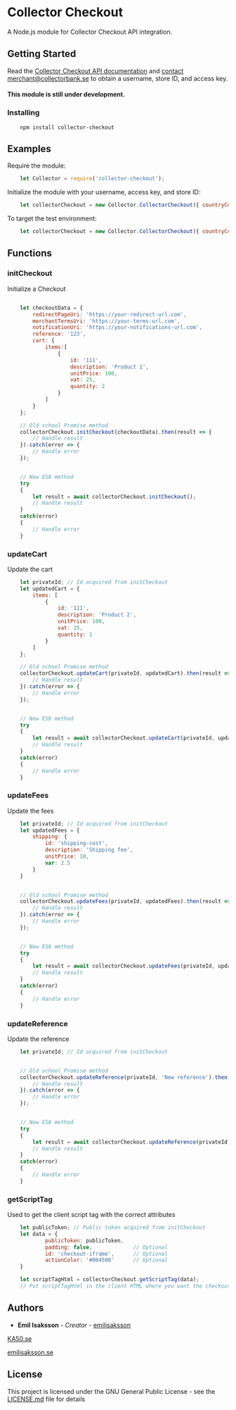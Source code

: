 # Collector Checkout
A Node.js module for Collector Checkout API integration.

## Getting Started

Read the [Collector Checkout API documentation](http://web-checkout-documentation.azurewebsites.net/#) and [contact merchant@collectorbank.se](mailto:merchant@collectorbank.se) to obtain a username, store ID, and access key.


#### This module is still under development.

### Installing

```
    npm install collector-checkout
```


## Examples

Require the module:
```javascript
    let Collector = require('collector-checkout');
```

Initialize the module with your username, access key, and store ID:
```javascript
    let collectorCheckout = new Collector.CollectorCheckout({ countryCode: "SE", username: 'your-username', accessKey: 'your-access-key', storeId: 123 });
```

To target the test environment:
```javascript
    let collectorCheckout = new Collector.CollectorCheckout({ countryCode: "SE", username: 'your-username', accessKey: 'your-access-key', storeId: 123, test: true });
```


## Functions

### initCheckout
Initialize a Checkout

```javascript

    let checkoutData = {
        redirectPageUri: 'https://your-redirect-url.com',
        merchantTermsUri: 'https://your-terms-url.com',
        notificationUri: 'https://your-notifications-url.com',
        reference: '123',
        cart: {
            items:[
                {
                    id: '111',
                    description: 'Product 1',
                    unitPrice: 100,
                    vat: 25,
                    quantity: 2
                }
            ]
        }
    };

    // Old school Promise method
    collectorCheckout.initCheckout(checkoutData).then(result => {
        // Handle result         
    }).catch(error => {
        // Handle error
    });


    // New ES8 method
    try
    {
        let result = await collectorCheckout.initCheckout();
        // Handle result
    }
    catch(error)
    {
        // Handle error
    }
```


### updateCart
Update the cart

```javascript
    let privateId; // Id acquired from initCheckout
    let updatedCart = {
        items: [
            {
                id: '111',
                description: 'Product 2',
                unitPrice: 100,
                vat: 25,
                quantity: 1
            }
        ]
    };

    // Old school Promise method
    collectorCheckout.updateCart(privateId, updatedCart).then(result => {
        // Handle result         
    }).catch(error => {
        // Handle error
    });


    // New ES8 method
    try
    {
        let result = await collectorCheckout.updateCart(privateId, updatedCart);
        // Handle result
    }
    catch(error)
    {
        // Handle error
    }

```


### updateFees
Update the fees

```javascript
    let privateId; // Id acquired from initCheckout
    let updatedFees = {
        shipping: {
            id: 'shipping-cost',
            description: 'Shipping fee',
            unitPrice: 10,
            var: 2.5
        }
    }


    // Old school Promise method
    collectorCheckout.updateFees(privateId, updatedFees).then(result => {
        // Handle result         
    }).catch(error => {
        // Handle error
    });


    // New ES8 method
    try
    {
        let result = await collectorCheckout.updateFees(privateId, updatedFees);
        // Handle result
    }
    catch(error)
    {
        // Handle error
    }

```


### updateReference
Update the reference

```javascript
    let privateId; // Id acquired from initCheckout


    // Old school Promise method
    collectorCheckout.updateReference(privateId, 'New reference').then(result => {
        // Handle result         
    }).catch(error => {
        // Handle error
    });


    // New ES8 method
    try
    {
        let result = await collectorCheckout.updateReference(privateId, 'New reference');
        // Handle result
    }
    catch(error)
    {
        // Handle error
    }

```

### getScriptTag
Used to get the client script tag with the correct attributes

```javascript
    let publicToken; // Public token acquired from initCheckout
    let data = {
            publicToken: publicToken,
            padding: false,             // Optional
            id: 'checkout-iframe',      // Optional 
            actionColor: '#004500'      // Optional
    }

    let scriptTagHtml = collectorCheckout.getScriptTag(data);
    // Put scriptTagHtml in the client HTML where you want the checkout iframe to be rendered
```

## Authors

* **Emil Isaksson** - *Creator* - [emilisaksson](https://github.com/emilisaksson)

[KA50.se](https://ka50.se)

[emilisaksson.se](https://emilisaksson.se)


## License

This project is licensed under the GNU General Public License - see the [LICENSE.md](LICENSE.md) file for details

